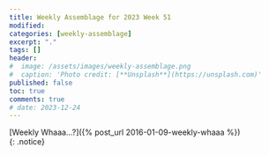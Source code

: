 ```yaml
---
title: Weekly Assemblage for 2023 Week 51
modified:
categories: [weekly-assemblage]
excerpt: "."
tags: []
header:
#  image: /assets/images/weekly-assemblage.png
#  caption: 'Photo credit: [**Unsplash**](https://unsplash.com)'
published: false
toc: true
comments: true
# date: 2023-12-24
---
```

  
[Weekly Whaaa…?]({% post_url 2016-01-09-weekly-whaaa %})  
{: .notice}  
